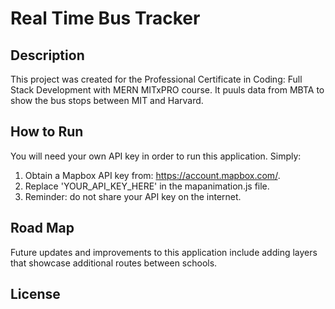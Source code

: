 # Real Time Bus Tracker

## Description
This project was created for the Professional Certificate in Coding: Full Stack Development with MERN MITxPRO course. It puuls data from MBTA to show the bus stops between MIT and Harvard.

## How to Run
You will need your own API key in order to run this application. 
Simply:
1. Obtain a Mapbox API key from: https://account.mapbox.com/.
2. Replace 'YOUR_API_KEY_HERE' in the mapanimation.js file.
3. Reminder: do not share your API key on the internet. 

## Road Map
Future updates and improvements to this application include adding layers that showcase additional routes between schools.

## License
